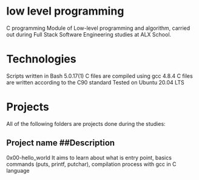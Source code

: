 # low level programming  
C programming 
Module of Low-level programming and algorithm, carried out during Full Stack Software Engineering studies at ALX School.

# Technologies
Scripts written in Bash 5.0.17(1)
C files are compiled using gcc 4.8.4
C files are written according to the C90 standard
Tested on Ubuntu 20.04 LTS
# Projects
All of the following folders are projects done during the studies:

## Project name  	##Description
0x00-hello_world	It aims to learn about what is entry point, basics commands (puts, printf, putchar), compilation process with gcc in C language
